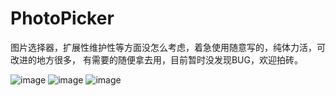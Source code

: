 # PhotoPicker
图片选择器，扩展性维护性等方面没怎么考虑，着急使用随意写的，纯体力活，可改进的地方很多，
有需要的随便拿去用，目前暂时没发现BUG，欢迎拍砖。

![image](https://github.com/rtsbtx/PhotoPicker/raw/master/Screenshot_2015-02-04-11-33-08.png)
![image](https://github.com/rtsbtx/PhotoPicker/raw/master/Screenshot_2015-02-04-11-33-42.png)
![image](https://github.com/rtsbtx/PhotoPicker/raw/master/Screenshot_2015-02-04-11-33-31.png)
